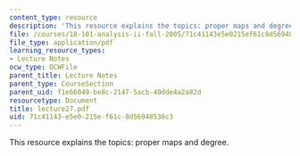 ```yaml
---
content_type: resource
description: 'This resource explains the topics: proper maps and degree.'
file: /courses/18-101-analysis-ii-fall-2005/71c41143e5e0215ef61c8d56948536c3_lecture27.pdf
file_type: application/pdf
learning_resource_types:
- Lecture Notes
ocw_type: OCWFile
parent_title: Lecture Notes
parent_type: CourseSection
parent_uid: f1e66049-be8c-2147-5acb-40dde4a2a82d
resourcetype: Document
title: lecture27.pdf
uid: 71c41143-e5e0-215e-f61c-8d56948536c3
---
```

This resource explains the topics: proper maps and degree.

